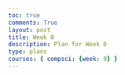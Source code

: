 ```yaml
---
toc: true
comments: True
layout: post
title: Week 0
description: Plan for Week 0
type: plans
courses: { compsci: {week: 0} }
---
```



